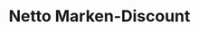 ---
title: "Netto Marken-Discount"
url: /dresden/netto-marken-discount-wiener-strasse/
shop: Supermarkt
---